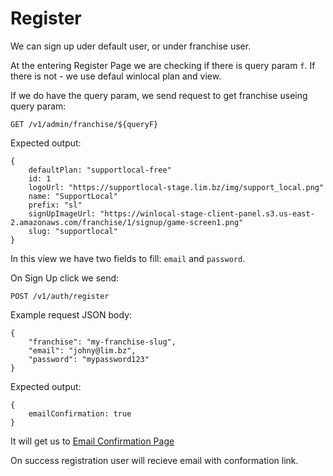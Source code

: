 # Register

We can sign up uder default user, or under franchise user.

At the entering Register Page we are checking if there is query param `f`. If there is not - we use defaul winlocal plan and view.

If we do have the query param, we send request to get franchise useing query param:

```
GET /v1/admin/franchise/${queryF}
```

Expected output:

```
{
    defaultPlan: "supportlocal-free"
    id: 1
    logoUrl: "https://supportlocal-stage.lim.bz/img/support_local.png"
    name: "SupportLocal"
    prefix: "sl"
    signUpImageUrl: "https://winlocal-stage-client-panel.s3.us-east-2.amazonaws.com/franchise/1/signup/game-screen1.png"
    slug: "supportlocal"
}

```

In this view we have two fields to fill: `email` and `password`.

On Sign Up click we send:

```
POST /v1/auth/register
```


Example request JSON body:

```
{
    "franchise": "my-franchise-slug",
    "email": "johny@lim.bz",
    "password": "mypassword123"
}
```


Expected output: 

```
{
    emailConfirmation: true
}
```

It will get us to [Email Confirmation Page](confirmation-link.md)

On success registration user will recieve email with conformation link.
